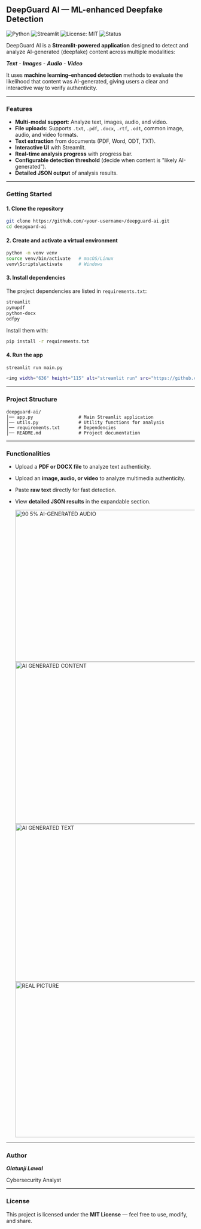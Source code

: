 
## DeepGuard AI — ML-enhanced Deepfake Detection 

![Python](https://img.shields.io/badge/python-3.8%2B-blue)
![Streamlit](https://img.shields.io/badge/Streamlit-1.0%2B-ff4b4b)
![License: MIT](https://img.shields.io/badge/License-MIT-green.svg)
![Status](https://img.shields.io/badge/Status-Active-success)

DeepGuard AI is a **Streamlit-powered application** designed to detect and analyze AI-generated (deepfake) content across multiple modalities:  

***Text***  - ***Images***  - ***Audio***  - ***Video***

It uses **machine learning–enhanced detection** methods to evaluate the likelihood that content was AI-generated, giving users a clear and interactive way to verify authenticity.

---

### Features

- **Multi-modal support**: Analyze text, images, audio, and video.
- **File uploads**: Supports `.txt`, `.pdf`, `.docx`, `.rtf`, `.odt`, common image, audio, and video formats.  
- **Text extraction** from documents (PDF, Word, ODT, TXT).  
- **Interactive UI** with Streamlit.  
- **Real-time analysis progress** with progress bar.  
- **Configurable detection threshold** (decide when content is "likely AI-generated").  
- **Detailed JSON output** of analysis results.  

---

### Getting Started

#### 1. Clone the repository
```bash
git clone https://github.com/<your-username>/deepguard-ai.git
cd deepguard-ai
````

#### 2. Create and activate a virtual environment

```bash
python -m venv venv
source venv/bin/activate   # macOS/Linux
venv\Scripts\activate      # Windows
```

#### 3. Install dependencies

The project dependencies are listed in `requirements.txt`:

```txt
streamlit
pymupdf
python-docx
odfpy
```

Install them with:

```bash
pip install -r requirements.txt
```

#### 4. Run the app

```bash
streamlit run main.py

<img width="636" height="115" alt="streamlit run" src="https://github.com/user-attachments/assets/b7575459-c362-4158-803e-03d75298fc6c" />


```

---

### Project Structure

```
deepguard-ai/
│── app.py                 # Main Streamlit application
│── utils.py               # Utility functions for analysis
│── requirements.txt       # Dependencies
│── README.md              # Project documentation
```

---

### Functionalities

* Upload a **PDF or DOCX file** to analyze text authenticity.
* Upload an **image, audio, or video** to analyze multimedia authenticity.
* Paste **raw text** directly for fast detection.
* View **detailed JSON results** in the expandable section.

  <img width="960" height="405" alt="90 5% AI-GENERATED AUDIO" src="https://github.com/user-attachments/assets/6ac5bbdc-661e-4b01-9b0c-cefe6a185d04" />
  <img width="956" height="432" alt="AI GENERATED CONTENT" src="https://github.com/user-attachments/assets/b24c9f02-0a0e-4d4d-891b-7752d7bac127" />
  <img width="960" height="421" alt="AI GENERATED TEXT" src="https://github.com/user-attachments/assets/7150b25a-2015-4d61-aa69-032a90bbe767" />
  <img width="954" height="415" alt="REAL PICTURE" src="https://github.com/user-attachments/assets/484f2785-e91d-4c43-927b-5415629e462c" />
  





---

### Author


***Olatunji Lawal***

Cybersecurity Analyst

---

### License

This project is licensed under the **MIT License** — feel free to use, modify, and share. 
